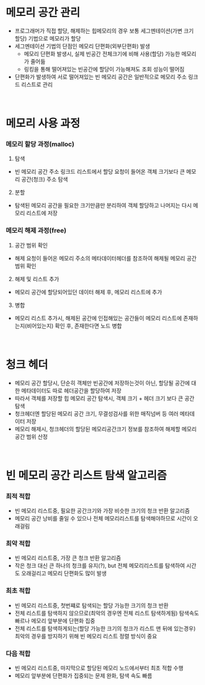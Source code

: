 # 메모리 공간 관리
* 프로그래머가 직접 할당, 해제하는 힙메모리의 경우 보통 세그멘테이션(가변 크기 할당) 기법으로 메모리가 할당
* 세그멘테이션 기법의 단점인 메모리 단편화(외부단편화) 발생
   * 메모리 단편화 발생시, 실제 빈공간 전체크기에 비해 사용(할당) 가능한 메모리가 줄어듦
   * 링킹을 통해 떨어져있는 빈공간에 할당이 가능해져도 조회 성능이 떨어짐
* 단편화가 발생하여 서로 떨어져있는 빈 메모리 공간은 일반적으로 메모리 주소 링크드 리스트로 관리

<br>

# 메모리 사용 과정
### 메모리 할당 과정(malloc)
1. 탐색
* 빈 메모리 공간 주소 링크드 리스트에서 할당 요청이 들어온 객체 크기보다 큰 메모리 공간(청크) 주소 탐색

2. 분할
* 탐색된 메모리 공간을 필요한 크기만큼만 분리하여 객체 할당하고 나머지는 다시 메모리 리스트에 저장

### 메모리 해제 과정(free)
1. 공간 범위 확인
* 해제 요청이 들어온 메모리 주소의 메타데이터헤더를 참조하여 해제될 메모리 공간 범위 확인

2. 해제 및 리스트 추가
* 메모리 공간에 할당되어있던 데이터 해제 후, 메모리 리스트에 추가 

3. 병합
* 메모리 리스트 추가시, 해제된 공간에 인접해있는 공간들이 메모리 리스트에 존재하는지(비어있는지) 확인 후, 존재한다면 노드 병합

<br>

# 청크 헤더
* 메모리 공간 할당시, 단순히 객체만 빈공간에 저장하는것이 아닌, 할당될 공간에 대한 메타데이터도 따로 헤더공간을 할당하여 저장
* 따라서 객체를 저장할 힙 메모리 공간 탐색시, 객체 크기 + 헤더 크기 보다 큰 공간 탐색
* 청크헤더엔 할당된 메모리 공간 크기, 무결성검사를 위한 매직넘버 등 여러 메타데이터 저장
* 메모리 해제시, 청크헤더의 할당된 메모리공간크기 정보를 참조하여 해제할 메모리 공간 범위 산정 

<br>

# 빈 메모리 공간 리스트 탐색 알고리즘
### 최적 적합
* 빈 메모리 리스트중, 필요한 공간크기와 가장 비슷한 크기의 청크 반환 알고리즘
* 메모리 공간 낭비를 줄일 수 있으나 전체 메모리리스트를 탐색해야하므로 시간이 오래걸림 

### 최악 적합
* 빈 메모리 리스트중, 가장 큰 청크 반환 알고리즘
* 작은 청크 대신 큰 하나의 청크를 유지(?), but 전체 메모리리스트를 탐색하여 시간도 오래걸리고 메모리 단편화도 많이 발생

### 최초 적합
* 빈 메모리 리스트중, 첫번쨰로 탐색되는 할당 가능한 크기의 청크 반환
* 전체 리스트를 탐색하지 않으므로(최악의 경우엔 전체 리스트 탐색하게됨) 탐색속도 빠르나 메모리 앞부분에 단편화 집중
* 전체 리스트를 탐색하게되는(할당 가능한 크기의 청크가 리스트 맨 뒤에 있는경우) 최악의 경우를 방지하기 위해 빈 메모리 리스트 정렬 방식이 중요 

### 다음 적합
* 빈 메모리 리스트중, 마지막으로 할당된 메모리 노드에서부터 최초 적합 수행
* 메모리 앞부분에 단편화가 집중되는 문제 완화, 탐색 속도 빠름